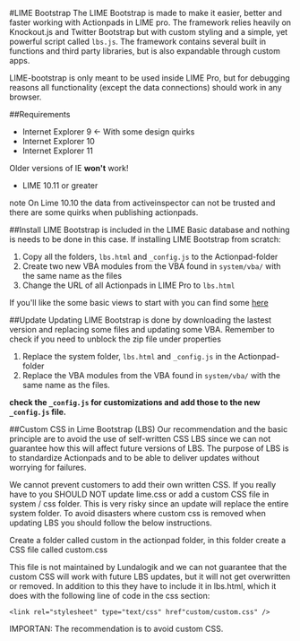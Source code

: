 #LIME Bootstrap
The LIME Bootstrap is made to make it easier, better and faster working with Actionpads in LIME pro. The framework relies heavily on Knockout.js and Twitter Bootstrap but with custom styling and a simple, yet powerful script called `lbs.js`. The framework contains several built in functions and third 
party libraries, but is also expandable through custom apps. 


LIME-bootstrap is only meant to be used inside LIME Pro, but for debugging reasons all functionality (except the data connections) should work in any browser.

##Requirements

*	Internet Explorer 9 <- With some design quirks
*	Internet Explorer 10
*	Internet Explorer 11

Older versions of IE __won't__ work!

*	LIME 10.11 or greater

note
On Lime 10.10 the data from activeinspector can not be trusted and there are some quirks when publishing actionpads.


##Install
LIME Bootstrap is included in the LIME Basic database and nothing is needs to be done in this case. If installing LIME Bootstrap from scratch:

1.	Copy all the folders, `lbs.html` and `_config.js` to the Actionpad-folder
2.	Create two new VBA modules from the VBA found in `system/vba/` with the same name as the files
3.	Change the URL of all Actionpads in LIME Pro to `lbs.html`

If you'll like the some basic views to start with you can find some [here](https://github.com/Lundalogik/LimeBootstrapBaseActionpads)

##Update
Updating LIME Bootstrap is done by downloading the lastest version and replacing some files and updating some VBA. Remember to check if you need to unblock the zip file under properties

1.	Replace the system folder, `lbs.html` and `_config.js` in the Actionpad-folder
2.	Replace the VBA modules from the VBA found in `system/vba/` with the same name as the files.

__check the `_config.js` for customizations and add those to the new `_config.js` file.__

##Custom CSS in Lime Bootstrap (LBS)
Our recommendation and the basic principle are to avoid the use of self-written CSS LBS since we can not guarantee how this will affect future versions of LBS. The purpose of LBS is to standardize Actionpads and to be able to deliver updates without worrying for failures.

We  cannot prevent customers to add their own written CSS. If you really have to you SHOULD NOT  update lime.css or add a custom CSS file in system / css folder. This is very risky since an update will replace the entire system folder. To avoid disasters where custom css is removed when updating LBS you should follow the below instructions.

Create a folder called custom in the actionpad folder, in this folder create a CSS file called custom.css

This file is not maintained by Lundalogik and we can not guarantee that the custom CSS will work with future LBS updates, but it will not get overwritten or removed. In addition to this they have to include it in lbs.html, which it does with the following line of code in the css section:

`<link rel="stylesheet" type="text/css" href"custom/custom.css" />`

IMPORTAN: The recommendation is to avoid custom CSS.

